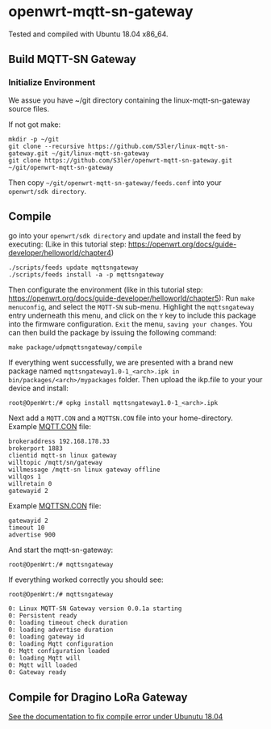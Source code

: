 # openwrt-mqtt-sn-gateway
Tested and compiled with Ubuntu 18.04 x86_64.

## Build MQTT-SN Gateway

### Initialize Environment
We assue you have ~/git directory containing the linux-mqtt-sn-gateway source files.

If not got make:

	mkdir -p ~/git
	git clone --recursive https://github.com/S3ler/linux-mqtt-sn-gateway.git ~/git/linux-mqtt-sn-gateway
	git clone https://github.com/S3ler/openwrt-mqtt-sn-gateway.git ~/git/openwrt-mqtt-sn-gateway

Then copy `~/git/openwrt-mqtt-sn-gateway/feeds.conf` into your `openwrt/sdk directory`.

## Compile
go into your `openwrt/sdk directory` and update and install the feed by executing:
(Like in this tutorial step: https://openwrt.org/docs/guide-developer/helloworld/chapter4)

	./scripts/feeds update mqttsngateway
	./scripts/feeds install -a -p mqttsngateway

Then configurate the environment (like in this tutorial step: https://openwrt.org/docs/guide-developer/helloworld/chapter5):
Run `make menuconfig`, and select the `MQTT-SN` sub-menu. Highlight the `mqttsngateway` entry underneath this menu, and click on the `Y` key to include this package into the firmware configuration.  `Exit` the menu, `saving your changes`.
You can then build the package by issuing the following command: 

	make package/udpmqttsngateway/compile
	
If everything went successfully, we are presented with a brand new package named `mqttsngateway1.0-1_<arch>.ipk in bin/packages/<arch>/mypackages` folder. 
Then upload the ikp.file to your your device and install:

	root@OpenWrt:/# opkg install mqttsngateway1.0-1_<arch>.ipk

Next add a `MQTT.CON` and a `MQTTSN.CON` file into your home-directory.
Example [MQTT.CON](https://github.com/S3ler/linux-mqtt-sn-gateway/blob/master/MQTT.CON) file:

	brokeraddress 192.168.178.33
	brokerport 1883
	clientid mqtt-sn linux gateway
	willtopic /mqtt/sn/gateway
	willmessage /mqtt-sn linux gateway offline
	willqos 1
	willretain 0
	gatewayid 2

Example [MQTTSN.CON](https://github.com/S3ler/linux-mqtt-sn-gateway/blob/master/MQTTSN.CON) file:

	gatewayid 2
	timeout 10
	advertise 900

And start the mqtt-sn-gateway:

	root@OpenWrt:/# mqttsngateway

If everything worked correctly you should see:

	root@OpenWrt:/# mqttsngateway
	
	0: Linux MQTT-SN Gateway version 0.0.1a starting
	0: Persistent ready
	0: loading timeout check duration
	0: loading advertise duration
	0: loading gateway id
	0: loading Mqtt configuration
	0: Mqtt configuration loaded
	0: loading Mqtt will
	0: Mqtt will loaded
	0: Gateway ready
	
## Compile for Dragino LoRa Gateway
[See the documentation to fix compile error under Ubunutu 18.04](openwrt-cc-15.05/README.md)
